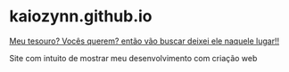 # kaiozynn.github.io 

<a href="https://kaiozynn.github.io/">Meu tesouro? Vocês querem? então vão buscar deixei ele naquele lugar!!</a>

Site com intuito de  mostrar meu desenvolvimento com criação web
